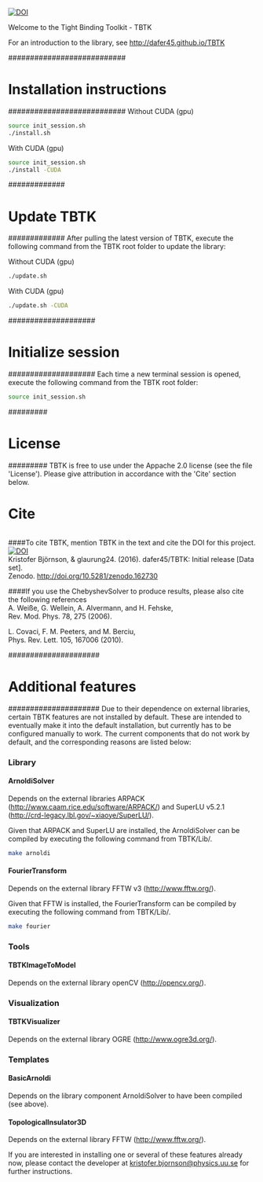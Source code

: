 [![DOI](https://zenodo.org/badge/50950512.svg)](https://zenodo.org/badge/latestdoi/50950512)

Welcome to the Tight Binding Toolkit - TBTK

For an introduction to the library, see http://dafer45.github.io/TBTK

###########################
# Installation instructions
###########################
Without CUDA (gpu)  
```bash
source init_session.sh  
./install.sh
```

With CUDA (gpu)  
```bash
source init_session.sh
./install -CUDA
```

#############
# Update TBTK
#############
After pulling the latest version of TBTK, execute the following command from
the TBTK root folder to update the library:

Without CUDA (gpu)
```bash
./update.sh
```

With CUDA (gpu)  
```bash
./update.sh -CUDA
```

####################
# Initialize session
####################
Each time a new terminal session is opened, execute the following command from
the TBTK root folder:  
```bash
source init_session.sh
```

#########
# License
#########
TBTK is free to use under the Appache 2.0 license (see the file 'License').
Please give attribution in accordance with the 'Cite' section below.

######
# Cite
######
####To cite TBTK, mention TBTK in the text and cite the DOI for this project.  
[![DOI](https://zenodo.org/badge/50950512.svg)](https://zenodo.org/badge/latestdoi/50950512)  
Kristofer Björnson, & glaurung24. (2016). dafer45/TBTK: Initial release [Data set].  
Zenodo. http://doi.org/10.5281/zenodo.162730

####If you use the ChebyshevSolver to produce results, please also cite the
following references  
A. Weiße, G. Wellein, A. Alvermann, and H. Fehske,  
Rev. Mod. Phys. 78, 275 (2006).

L. Covaci, F. M. Peeters, and M. Berciu,  
Phys. Rev. Lett. 105, 167006 (2010).

#####################
# Additional features
#####################
Due to their dependence on external libraries, certain TBTK features are not
installed by default. These are intended to eventually make it into the default
installation, but currently has to be configured manually to work. The current
components that do not work by default, and the corresponding reasons are
listed below:
### Library
#### ArnoldiSolver
Depends on the external libraries ARPACK (http://www.caam.rice.edu/software/ARPACK/) and SuperLU v5.2.1 (http://crd-legacy.lbl.gov/~xiaoye/SuperLU/).

Given that ARPACK and SuperLU are installed, the ArnoldiSolver can be compiled by executing the following command from TBTK/Lib/.
```bash
make arnoldi
```
#### FourierTransform
Depends on the external library FFTW v3 (http://www.fftw.org/).

Given that FFTW is installed, the FourierTransform can be compiled by executing the following command from TBTK/Lib/.
```bash
make fourier
```

### Tools
#### TBTKImageToModel
Depends on the external library openCV (http://opencv.org/).

### Visualization
#### TBTKVisualizer
Depends on the external library OGRE (http://www.ogre3d.org/).

### Templates
#### BasicArnoldi
Depends on the library component ArnoldiSolver to have been compiled (see above).

#### TopologicalInsulator3D
Depends on the external library FFTW (http://www.fftw.org/).

If you are interested in installing one or several of these features already
now, please contact the developer at kristofer.bjornson@physics.uu.se for further instructions.
